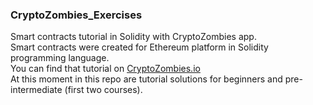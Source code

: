 ### CryptoZombies_Exercises

Smart contracts tutorial in Solidity with CryptoZombies app.
</br>
Smart contracts were created for Ethereum platform in Solidity programming language.
</br>
You can find that tutorial on [CryptoZombies.io](https://cryptozombies.io/)
</br>
At this moment in this repo are tutorial solutions for beginners and pre-intermediate (first two courses).
